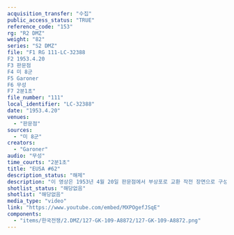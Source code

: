 ```yaml
---
acquisition_transfer: "수집"
public_access_status: "TRUE"
reference_code: "153"
rg: "R2 DMZ"
weight: "82"
series: "S2 DMZ"
file: "F1 RG 111-LC-32388
F2 1953.4.20
F3 판문점 
F4 미 8군
F5 Garoner
F6 무성 
F7 2분1초"
file_number: "111"
local_identifier: "LC-32388"
date: "1953.4.20"
venues: 
  - "판문점"
sources: 
  - "미 8군"
creators: 
  - "Garoner"
audio: "무성"
time_courts: "2분1초"
title: "EUSA #62"
description_status: "해제"
description: "이 영상은 1953년 4월 20일 판문점에서 부상포로 교환 작전 장면으로 구성되어 있다."
shotlist_status: "해당없음"
shotlist: "해당없음"
media_type: "video"
link: "https://www.youtube.com/embed/MXPOgefJSqE"
components: 
  - "items/한국전쟁/2.DMZ/127-GK-109-A8872/127-GK-109-A8872.png"
---
```

